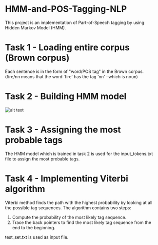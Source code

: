 # HMM-and-POS-Tagging-NLP

This project is an implementation of Part-of-Speech tagging by using Hidden Markov Model (HMM).

# Task 1 - Loading entire corpus (Brown corpus)

Each sentence is in the form of "word/POS tag" in the Brown corpus. (fire/nn means that the word 'fire' has the tag 'nn' –which is noun)

# Task 2 - Building HMM model

![alt text](http://www.cs.virginia.edu/~hw5x/Course/CS6501-Text-Mining/_site/docs/codes/HMM.PNG)

# Task 3 - Assigning the most probable tags

The HMM model which is trained in task 2 is used for the input_tokens.txt file to assign the most probable tags.

# Task 4 - Implementing Viterbi algorithm

Viterbi method finds the path with the highest probability by looking at all the possible tag sequences. The algorithm contains two steps:

1. Compute the probability of the most likely tag sequence.
2. Trace the back pointers to find the most likely tag sequence from the end to the beginning.

test_set.txt is used as input file.
